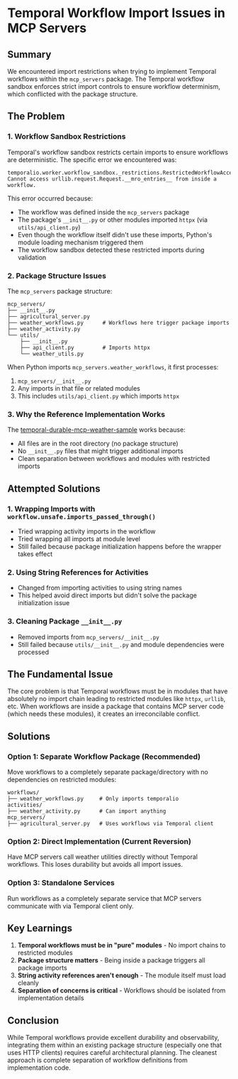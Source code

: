 # Temporal Workflow Import Issues in MCP Servers

## Summary

We encountered import restrictions when trying to implement Temporal workflows within the `mcp_servers` package. The Temporal workflow sandbox enforces strict import controls to ensure workflow determinism, which conflicted with the package structure.

## The Problem

### 1. Workflow Sandbox Restrictions

Temporal's workflow sandbox restricts certain imports to ensure workflows are deterministic. The specific error we encountered was:

```
temporalio.worker.workflow_sandbox._restrictions.RestrictedWorkflowAccessError: 
Cannot access urllib.request.Request.__mro_entries__ from inside a workflow.
```

This error occurred because:
- The workflow was defined inside the `mcp_servers` package
- The package's `__init__.py` or other modules imported `httpx` (via `utils/api_client.py`)
- Even though the workflow itself didn't use these imports, Python's module loading mechanism triggered them
- The workflow sandbox detected these restricted imports during validation

### 2. Package Structure Issues

The `mcp_servers` package structure:
```
mcp_servers/
├── __init__.py
├── agricultural_server.py
├── weather_workflows.py      # Workflows here trigger package imports
├── weather_activity.py
└── utils/
    ├── __init__.py
    ├── api_client.py         # Imports httpx
    └── weather_utils.py
```

When Python imports `mcp_servers.weather_workflows`, it first processes:
1. `mcp_servers/__init__.py`
2. Any imports in that file or related modules
3. This includes `utils/api_client.py` which imports `httpx`

### 3. Why the Reference Implementation Works

The [temporal-durable-mcp-weather-sample](https://github.com/Aslan11/temporal-durable-mcp-weather-sample) works because:
- All files are in the root directory (no package structure)
- No `__init__.py` files that might trigger additional imports
- Clean separation between workflows and modules with restricted imports

## Attempted Solutions

### 1. Wrapping Imports with `workflow.unsafe.imports_passed_through()`
- Tried wrapping activity imports in the workflow
- Tried wrapping all imports at module level
- Still failed because package initialization happens before the wrapper takes effect

### 2. Using String References for Activities
- Changed from importing activities to using string names
- This helped avoid direct imports but didn't solve the package initialization issue

### 3. Cleaning Package `__init__.py`
- Removed imports from `mcp_servers/__init__.py`
- Still failed because `utils/__init__.py` and module dependencies were processed

## The Fundamental Issue

The core problem is that Temporal workflows must be in modules that have absolutely no import chain leading to restricted modules like `httpx`, `urllib`, etc. When workflows are inside a package that contains MCP server code (which needs these modules), it creates an irreconcilable conflict.

## Solutions

### Option 1: Separate Workflow Package (Recommended)
Move workflows to a completely separate package/directory with no dependencies on restricted modules:
```
workflows/
├── weather_workflows.py     # Only imports temporalio
activities/
├── weather_activity.py      # Can import anything
mcp_servers/
├── agricultural_server.py   # Uses workflows via Temporal client
```

### Option 2: Direct Implementation (Current Reversion)
Have MCP servers call weather utilities directly without Temporal workflows. This loses durability but avoids all import issues.

### Option 3: Standalone Services
Run workflows as a completely separate service that MCP servers communicate with via Temporal client only.

## Key Learnings

1. **Temporal workflows must be in "pure" modules** - No import chains to restricted modules
2. **Package structure matters** - Being inside a package triggers all package imports
3. **String activity references aren't enough** - The module itself must load cleanly
4. **Separation of concerns is critical** - Workflows should be isolated from implementation details

## Conclusion

While Temporal workflows provide excellent durability and observability, integrating them within an existing package structure (especially one that uses HTTP clients) requires careful architectural planning. The cleanest approach is complete separation of workflow definitions from implementation code.